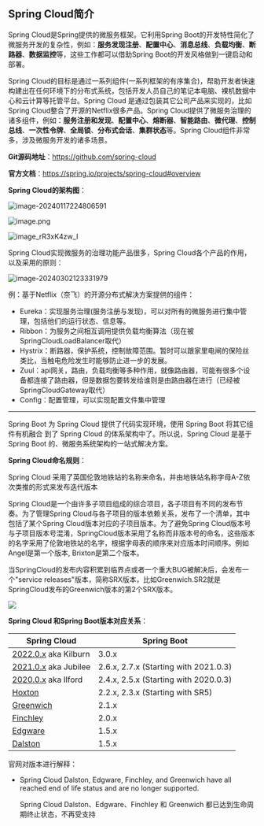 ##  Spring Cloud简介

Spring Cloud是Spring提供的微服务框架。它利用Spring Boot的开发特性简化了微服务开发的复杂性，例如：**服务发现注册**、**配置中心**、**消息总线**、**负载均衡**、**断路器**、**数据监控**等，这些工作都可以借助Spring Boot的开发风格做到一键启动和部署。

Spring Cloud的目标是通过一系列组件(一系列框架的有序集合)，帮助开发者快速构建出在任何环境下的分布式系统，包括开发人员自己的笔记本电脑、裸机数据中心和云计算等托管平台。Spring Cloud 是通过包装其它公司产品来实现的，比如Spring Cloud整合了开源的Netflix很多产品。Spring Cloud提供了微服务治理的诸多组件，例如：**服务注册和发现**、**配置中心**、**熔断器**、**智能路由**、**微代理**、**控制总线**、**一次性令牌**、**全局锁**、**分布式会话**、**集群状态**等。Spring Cloud组件非常多，涉及微服务开发的诸多场景。

**Git源码地址**：https://github.com/spring-cloud

**官方文档**：https://spring.io/projects/spring-cloud#overview

**Spring Cloud的架构图**：

![image-20240117224806591](https://cdn.jsdelivr.net/gh/letengzz/tc2/img202401172248753.png)

![image.png](https://cdn.jsdelivr.net/gh/letengzz/Two-C@main/img/Java/202303271139276.png)

![image_rR3xK4zw_I](https://cdn.jsdelivr.net/gh/letengzz/tc2@main/img/202310051300183.png)

Spring Cloud实现微服务的治理功能产品很多，Spring Cloud各个产品的作用，以及采用的原则：

![image-20240302123331979](https://cdn.jsdelivr.net/gh/letengzz/tc2/img202403021234040.png)

例：基于Netflix（奈飞）的开源分布式解决方案提供的组件：

- Eureka：实现服务治理(服务注册与发现)，可以对所有的微服务进行集中管理，包括他们的运行状态、信息等。
- Ribbon：为服务之间相互调用提供负载均衡算法（现在被SpringCloudLoadBalancer取代）
- Hystrix：断路器，保护系统，控制故障范围。暂时可以跟家里电闸的保险丝类比，当触电危险发生时能够防止进一步的发展。
- Zuul：api网关，路由，负载均衡等多种作用，就像路由器，可能有很多个设备都连接了路由器，但是数据包要转发给谁则是由路由器在进行（已经被SpringCloudGateway取代）
- Config：配置管理，可以实现配置文件集中管理

****

Spring Boot 为 Spring Cloud 提供了代码实现环境，使用 Spring Boot 将其它组件有机融合 到了 Spring Cloud 的体系架构中了。所以说，Spring Cloud 是基于 Spring Boot 的、微服务系统架构的一站式解决方案。

**Spring Cloud命名规则**：

Spring Cloud 采用了英国伦敦地铁站的名称来命名，并由地铁站名称字母A-Z依次类推的形式来发布迭代版本

Spring Cloud是一个由许多子项目组成的综合项目，各子项目有不同的发布节奏。为了管理Spring Cloud与各子项目的版本依赖关系，发布了一个清单，其中包括了某个Spring Cloud版本对应的子项目版本。为了避免Spring Cloud版本号与子项目版本号混淆，SpringCloud版本采用了名称而非版本号的命名，这些版本的名字采用了伦敦地铁站的名字，根据字母表的顺序来对应版本时间顺序。例如Angel是第一个版本, Brixton是第二个版本。

当SpringCloud的发布内容积累到临界点或者一个重大BUG被解决后，会发布一个"service releases"版本，简称SRX版本，比如Greenwich.SR2就是SpringCloud发布的Greenwich版本的第2个SRX版本。

![](https://cdn.jsdelivr.net/gh/letengzz/tc2/img202403011308699.png)

**Spring Cloud 和Spring Boot版本对应关系**：

| Spring Cloud                                                 | Spring Boot                           |
| ------------------------------------------------------------ | ------------------------------------- |
| [2022.0.x](https://github.com/spring-cloud/spring-cloud-release/wiki/Spring-Cloud-2022.0-Release-Notes) aka Kilburn | 3.0.x                                 |
| [2021.0.x](https://github.com/spring-cloud/spring-cloud-release/wiki/Spring-Cloud-2021.0-Release-Notes) aka Jubilee | 2.6.x, 2.7.x (Starting with 2021.0.3) |
| [2020.0.x](https://github.com/spring-cloud/spring-cloud-release/wiki/Spring-Cloud-2020.0-Release-Notes) aka Ilford | 2.4.x, 2.5.x (Starting with 2020.0.3) |
| [Hoxton](https://github.com/spring-cloud/spring-cloud-release/wiki/Spring-Cloud-Hoxton-Release-Notes) | 2.2.x, 2.3.x (Starting with SR5)      |
| [Greenwich](https://github.com/spring-projects/spring-cloud/wiki/Spring-Cloud-Greenwich-Release-Notes) | 2.1.x                                 |
| [Finchley](https://github.com/spring-projects/spring-cloud/wiki/Spring-Cloud-Finchley-Release-Notes) | 2.0.x                                 |
| [Edgware](https://github.com/spring-projects/spring-cloud/wiki/Spring-Cloud-Edgware-Release-Notes) | 1.5.x                                 |
| [Dalston](https://github.com/spring-projects/spring-cloud/wiki/Spring-Cloud-Dalston-Release-Notes) | 1.5.x                                 |

官网对版本进行解释：

- Spring Cloud Dalston, Edgware, Finchley, and Greenwich have all reached end of life status and are no longer supported.

  Spring Cloud Dalston、Edgware、Finchley 和 Greenwich 都已达到生命周期终止状态，不再受支持